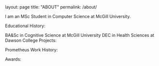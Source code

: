 layout: page
title: "ABOUT"
permalink: /about/

I am an MSc Student in Computer Science at McGill University.

Educational History:

BA&Sc in Cognitive Science at McGill University
DEC in Health Sciences at Dawson College
Projects:

Prometheus
Work History:

Awards:
